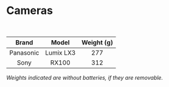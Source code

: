 # Cameras

<br>

|   Brand   |   Model   | Weight (g) |
| :-------: | :-------: | :--------: |
| Panasonic | Lumix LX3 |    277     |
|   Sony    |   RX100   |    312     |

*Weights indicated are without batteries, if they are removable.*